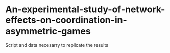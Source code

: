 # An-experimental-study-of-network-effects-on-coordination-in-asymmetric-games
Script and data necesarry to replicate the results
